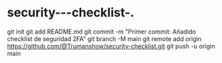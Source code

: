 # security---checklist-.
git init
git add README.md
git commit -m "Primer commit: Añadido checklist de seguridad 2FA"
git branch -M main
git remote add origin https://github.com/@Trumanshow/security-checklist.git
git push -u origin main
